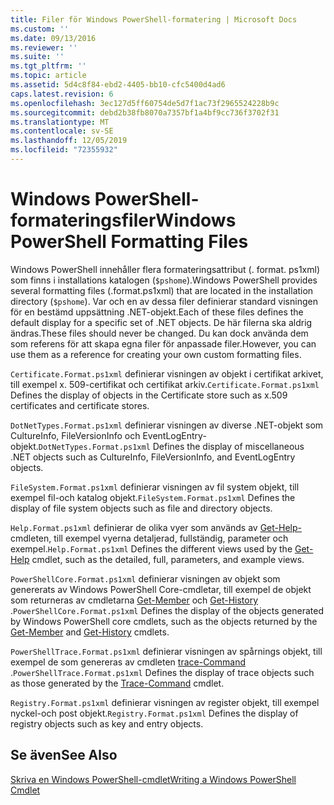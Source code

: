 ```yaml
---
title: Filer för Windows PowerShell-formatering | Microsoft Docs
ms.custom: ''
ms.date: 09/13/2016
ms.reviewer: ''
ms.suite: ''
ms.tgt_pltfrm: ''
ms.topic: article
ms.assetid: 5d4c8f84-ebd2-4405-bb10-cfc5400d4ad6
caps.latest.revision: 6
ms.openlocfilehash: 3ec127d5ff60754de5d7f1ac73f2965524228b9c
ms.sourcegitcommit: debd2b38fb8070a7357bf1a4bf9cc736f3702f31
ms.translationtype: MT
ms.contentlocale: sv-SE
ms.lasthandoff: 12/05/2019
ms.locfileid: "72355932"
---
```

# <a name="windows-powershell-formatting-files"></a><span data-ttu-id="f2ebb-102">Windows PowerShell-formateringsfiler</span><span class="sxs-lookup"><span data-stu-id="f2ebb-102">Windows PowerShell Formatting Files</span></span>

<span data-ttu-id="f2ebb-103">Windows PowerShell innehåller flera formateringsattribut (. format. ps1xml) som finns i installations katalogen (`$pshome`).</span><span class="sxs-lookup"><span data-stu-id="f2ebb-103">Windows PowerShell provides several formatting files (.format.ps1xml) that are located in the installation directory (`$pshome`).</span></span> <span data-ttu-id="f2ebb-104">Var och en av dessa filer definierar standard visningen för en bestämd uppsättning .NET-objekt.</span><span class="sxs-lookup"><span data-stu-id="f2ebb-104">Each of these files defines the default display for a specific set of .NET objects.</span></span> <span data-ttu-id="f2ebb-105">De här filerna ska aldrig ändras.</span><span class="sxs-lookup"><span data-stu-id="f2ebb-105">These files should never be changed.</span></span> <span data-ttu-id="f2ebb-106">Du kan dock använda dem som referens för att skapa egna filer för anpassade filer.</span><span class="sxs-lookup"><span data-stu-id="f2ebb-106">However, you can use them as a reference for creating your own custom formatting files.</span></span>

<span data-ttu-id="f2ebb-107">`Certificate.Format.ps1xml` definierar visningen av objekt i certifikat arkivet, till exempel x. 509-certifikat och certifikat arkiv.</span><span class="sxs-lookup"><span data-stu-id="f2ebb-107">`Certificate.Format.ps1xml` Defines the display of objects in the Certificate store such as x.509 certificates and certificate stores.</span></span>

<span data-ttu-id="f2ebb-108">`DotNetTypes.Format.ps1xml` definierar visningen av diverse .NET-objekt som CultureInfo, FileVersionInfo och EventLogEntry-objekt.</span><span class="sxs-lookup"><span data-stu-id="f2ebb-108">`DotNetTypes.Format.ps1xml` Defines the display of miscellaneous .NET objects such as CultureInfo, FileVersionInfo, and EventLogEntry objects.</span></span>

<span data-ttu-id="f2ebb-109">`FileSystem.Format.ps1xml` definierar visningen av fil system objekt, till exempel fil-och katalog objekt.</span><span class="sxs-lookup"><span data-stu-id="f2ebb-109">`FileSystem.Format.ps1xml` Defines the display of file system objects such as file and directory objects.</span></span>

<span data-ttu-id="f2ebb-110">`Help.Format.ps1xml` definierar de olika vyer som används av [Get-Help-](/powershell/module/Microsoft.PowerShell.Core/Get-Help) cmdleten, till exempel vyerna detaljerad, fullständig, parameter och exempel.</span><span class="sxs-lookup"><span data-stu-id="f2ebb-110">`Help.Format.ps1xml` Defines the different views used by the [Get-Help](/powershell/module/Microsoft.PowerShell.Core/Get-Help) cmdlet, such as the detailed, full, parameters, and example views.</span></span>

<span data-ttu-id="f2ebb-111">`PowerShellCore.Format.ps1xml` definierar visningen av objekt som genererats av Windows PowerShell Core-cmdletar, till exempel de objekt som returneras av cmdletarna [Get-Member](/powershell/module/Microsoft.PowerShell.Utility/Get-Member) och [Get-History](/powershell/module/Microsoft.PowerShell.Core/Get-History) .</span><span class="sxs-lookup"><span data-stu-id="f2ebb-111">`PowerShellCore.Format.ps1xml` Defines the display of the objects generated by Windows PowerShell core cmdlets, such as the objects returned by the [Get-Member](/powershell/module/Microsoft.PowerShell.Utility/Get-Member) and [Get-History](/powershell/module/Microsoft.PowerShell.Core/Get-History) cmdlets.</span></span>

<span data-ttu-id="f2ebb-112">`PowerShellTrace.Format.ps1xml` definierar visningen av spårnings objekt, till exempel de som genereras av cmdleten [trace-Command](/powershell/module/Microsoft.PowerShell.Utility/Trace-Command) .</span><span class="sxs-lookup"><span data-stu-id="f2ebb-112">`PowerShellTrace.Format.ps1xml` Defines the display of trace objects such as those generated by the [Trace-Command](/powershell/module/Microsoft.PowerShell.Utility/Trace-Command) cmdlet.</span></span>

<span data-ttu-id="f2ebb-113">`Registry.Format.ps1xml` definierar visningen av register objekt, till exempel nyckel-och post objekt.</span><span class="sxs-lookup"><span data-stu-id="f2ebb-113">`Registry.Format.ps1xml` Defines the display of registry objects such as key and entry objects.</span></span>

## <a name="see-also"></a><span data-ttu-id="f2ebb-114">Se även</span><span class="sxs-lookup"><span data-stu-id="f2ebb-114">See Also</span></span>

[<span data-ttu-id="f2ebb-115">Skriva en Windows PowerShell-cmdlet</span><span class="sxs-lookup"><span data-stu-id="f2ebb-115">Writing a Windows PowerShell Cmdlet</span></span>](../cmdlet/writing-a-windows-powershell-cmdlet.md)
